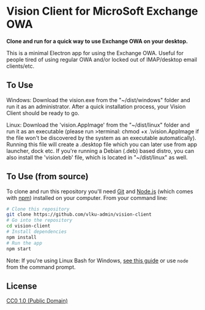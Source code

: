 # Vision Client for MicroSoft Exchange OWA

**Clone and run for a quick way to use Exchange OWA on your desktop.**

This is a minimal Electron app for using the Exchange OWA. Useful for people tired of using regular OWA and/or locked out of IMAP/desktop email clients/etc.



## To Use

Windows: 
Download the vision.exe from the "~/dist/windows" folder and run it as an administrator. After a quick installation process, your Vision Client should be ready to go.

Linux:
Download the 'vision.AppImage' from the "~/dist/linux" folder and run it as an executable (please run >terminal: chmod +x .\vision.AppImage if the file won't be discovered by the system as an executable automatically). Running this file will create a .desktop file which you can later use from app launcher, dock etc.
If you're running a Debian (.deb) based distro, you can also install the 'vision.deb' file, which is located in "~/dist/linux" as well.

## To Use (from source)

To clone and run this repository you'll need [Git](https://git-scm.com) and [Node.js](https://nodejs.org/en/download/) (which comes with [npm](http://npmjs.com)) installed on your computer. From your command line:

```bash
# Clone this repository
git clone https://github.com/vlku-admin/vision-client
# Go into the repository
cd vision-client
# Install dependencies
npm install
# Run the app
npm start
```

Note: If you're using Linux Bash for Windows, [see this guide](https://www.howtogeek.com/261575/how-to-run-graphical-linux-desktop-applications-from-windows-10s-bash-shell/) or use `node` from the command prompt.



## License

[CC0 1.0 (Public Domain)](LICENSE.md)
